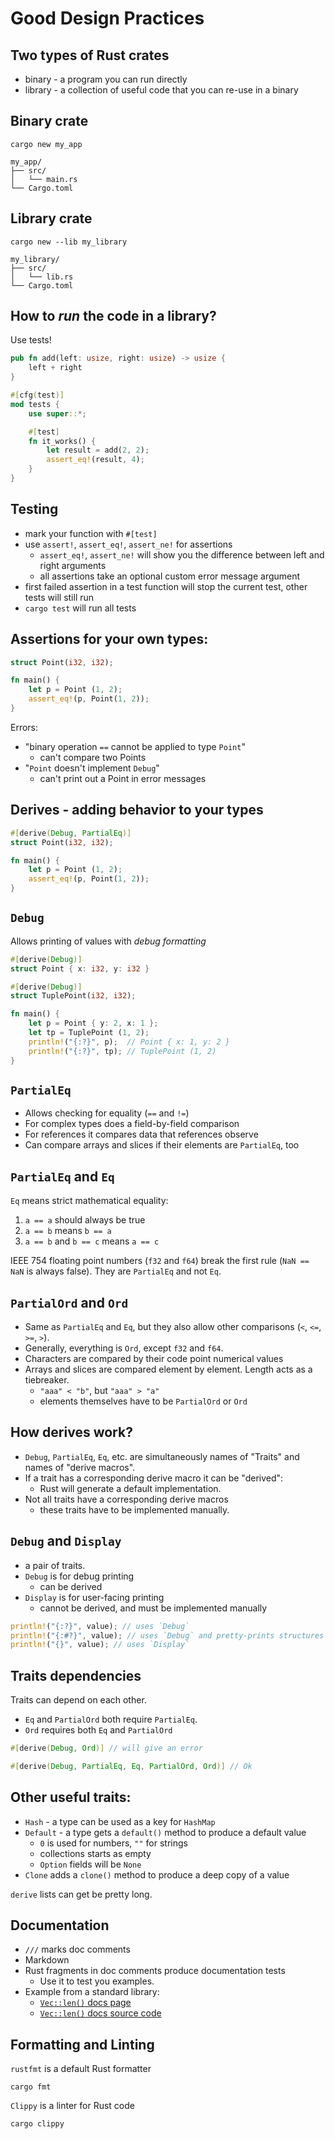 # Good Design Practices

## Two types of Rust crates

* binary - a program you can run directly
* library - a collection of useful code that you can re-use in a binary

## Binary crate

```shell
cargo new my_app
```
```text
my_app/
├── src/
│   └── main.rs
└── Cargo.toml
```

## Library crate

```shell
cargo new --lib my_library
```
```text
my_library/
├── src/
│   └── lib.rs
└── Cargo.toml
```

## How to *run* the code in a library?

Use tests!

```rust
pub fn add(left: usize, right: usize) -> usize {
    left + right
}

#[cfg(test)]
mod tests {
    use super::*;

    #[test]
    fn it_works() {
        let result = add(2, 2);
        assert_eq!(result, 4);
    }
}
```

## Testing

* mark your function with `#[test]`
* use `assert!`, `assert_eq!`, `assert_ne!` for assertions
    * `assert_eq!`, `assert_ne!` will show you the difference between left and right arguments
    * all assertions take an optional custom error message argument
* first failed assertion in a test function will stop the current test, other tests will still run
* `cargo test` will run all tests

## Assertions for your own types:

```rust ignore
struct Point(i32, i32);

fn main() {
    let p = Point (1, 2);
    assert_eq!(p, Point(1, 2));
}
```

Errors:
* "binary operation `==` cannot be applied to type `Point`"
    * can't compare two Points
* "`Point` doesn't implement `Debug`"
    * can't print out a Point in error messages

## Derives - adding behavior to your types

```rust
#[derive(Debug, PartialEq)]
struct Point(i32, i32);

fn main() {
    let p = Point (1, 2);
    assert_eq!(p, Point(1, 2));
}
```

## `Debug`

Allows printing of values with *debug formatting*

```rust
#[derive(Debug)]
struct Point { x: i32, y: i32 }

#[derive(Debug)]
struct TuplePoint(i32, i32);

fn main() {
    let p = Point { y: 2, x: 1 };
    let tp = TuplePoint (1, 2);
    println!("{:?}", p);  // Point { x: 1, y: 2 }
    println!("{:?}", tp); // TuplePoint (1, 2)
}
```

## `PartialEq`

* Allows checking for equality (`==` and `!=`)
* For complex types does a field-by-field comparison
* For references it compares data that references observe
* Can compare arrays and slices if their elements are `PartialEq`, too

## `PartialEq` and `Eq`

`Eq` means strict mathematical equality:
1. `a == a` should always be true
2. `a == b` means `b == a`
3. `a == b` and `b == c` means `a == c`

IEEE 754 floating point numbers (`f32` and `f64`) break the first rule (`NaN == NaN` is always false). They are `PartialEq` and not `Eq`.

## `PartialOrd` and `Ord`

* Same as `PartialEq` and `Eq`, but they also allow other comparisons (`<`, `<=`, `>=`, `>`).
* Generally, everything is `Ord`, except `f32` and `f64`.
* Characters are compared by their code point numerical values
* Arrays and slices are compared element by element. Length acts as a tiebreaker.
    * `"aaa" < "b"`, but `"aaa" > "a"`
    * elements themselves have to be `PartialOrd` or `Ord`

## How derives work?

* `Debug`, `PartialEq`, `Eq`, etc. are simultaneously names of "Traits" and names of "derive macros".
* If a trait has a corresponding derive macro it can be "derived":
    * Rust will generate a default implementation.
* Not all traits have a corresponding derive macros
    * these traits have to be implemented manually.

## `Debug` and `Display`

* a pair of traits.
* `Debug` is for debug printing
    * can be derived
* `Display` is for user-facing printing
    * cannot be derived, and must be implemented manually

```rust ignore
println!("{:?}", value); // uses `Debug`
println!("{:#?}", value); // uses `Debug` and pretty-prints structures
println!("{}", value); // uses `Display`
```

## Traits dependencies

Traits can depend on each other.

* `Eq` and `PartialOrd` both require `PartialEq`.
* `Ord` requires both `Eq` and `PartialOrd`

```rust ignore
#[derive(Debug, Ord)] // will give an error

#[derive(Debug, PartialEq, Eq, PartialOrd, Ord)] // Ok
```

## Other useful traits:

* `Hash` - a type can be used as a key for `HashMap`
* `Default` - a type gets a `default()` method to produce a default value
    * `0` is used for numbers, `""` for strings
    * collections starts as empty
    * `Option` fields will be `None`
* `Clone` adds a `clone()` method to produce a deep copy of a value

`derive` lists can get be pretty long.

## Documentation

* `///` marks doc comments
* Markdown
* Rust fragments in doc comments produce documentation tests
    * Use it to test you examples.
* Example from a standard library:
    * [`Vec::len()` docs page](https://doc.rust-lang.org/1.69.0/std/vec/struct.Vec.html#method.len)
    * [`Vec::len()` docs source code](https://doc.rust-lang.org/1.69.0/src/alloc/vec/mod.rs.html#2050)

## Formatting and Linting

`rustfmt` is a default Rust formatter
```shell
cargo fmt
```

`Clippy` is a linter for Rust code
```shell
cargo clippy
```
